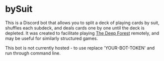 # bySuit

This is a Discord bot that allows you to split a deck of playing cards by suit, shuffles each subdeck, and deals cards one by one until the deck is depleted. It was created to facilitate playing <a href="https://buriedwithoutceremony.com/the-quiet-year/the-deep-forest">The Deep Forest</a> remotely, and may be useful for similarly structured games.

This bot is not currently hosted - to use replace 'YOUR-BOT-TOKEN' and run through command line.
